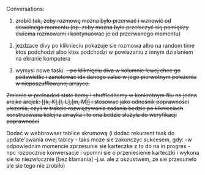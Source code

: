 Conversations:

1. ~~zrobić tak,  żeby rozmowę można było przerwać i wznowić od dowolnego momentu (np. zeby można było przełaczyć się pomiędzy dwiema rozmowami i kontynuowac je od przerwanego momentu)~~

2. jezdzace divy po kliknieciu pokazuje sie rozmowa albo na random time ktos podchodzi albo ktos podchodzi w powiazaniu z innym dzialaniem na ekranie komputera

3. wymysl nowe taski:
   ~~- po kliknięciu diva w kolumnie lewej chce go podswietlic i zanotować idx danego value w jego pierwotnym położeniu w nieposzufflowanej arrayce.~~

~~Zmienic w preloaded state itemy i shuffledItemy w konkretnym filu na jedna arejke arejek:
[[k, K],[l, L],[m, M]] i stosować jako odnośnik poprawności ułozenia, czyli w trakcie rozwiązywania zadania bedzie po klknieciach konstruowana kolejna arrayka i to ona bedzie służyła do weryfikacji poprawności~~

Dodać  w webbrowser tablice skrumową
(i dodac rekurrent task do update'owania owej tablcy - taks moze sie zakonczyc sukcesem, gdy:
-w odpowiednim momencie zprzesunie sie karteczke z to do na in progres
-npc rozpocznie konwersacje i upomni sie o przeniesienie karteczki i wykona sie to niezwłocznie [bez kłamania]
-j.w. ale z oszustwem, ze sie przesuneło ale sie tego nie zrobiło)